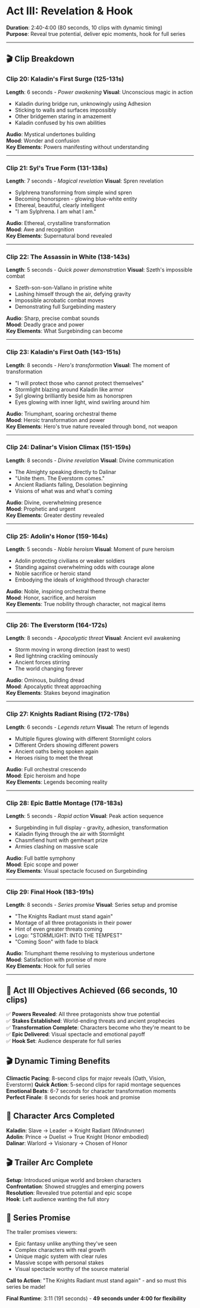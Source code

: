 # Act III: Revelation & Hook
**Duration**: 2:40-4:00 (80 seconds, 10 clips with dynamic timing)  
**Purpose**: Reveal true potential, deliver epic moments, hook for full series

---

## 🎬 Clip Breakdown

### Clip 20: Kaladin's First Surge (125-131s)
**Length**: 6 seconds - *Power awakening*
**Visual**: Unconscious magic in action
- Kaladin during bridge run, unknowingly using Adhesion
- Sticking to walls and surfaces impossibly
- Other bridgemen staring in amazement
- Kaladin confused by his own abilities

**Audio**: Mystical undertones building  
**Mood**: Wonder and confusion  
**Key Elements**: Powers manifesting without understanding

---

### Clip 21: Syl's True Form (131-138s)
**Length**: 7 seconds - *Magical revelation*
**Visual**: Spren revelation
- Sylphrena transforming from simple wind spren
- Becoming honorspren - glowing blue-white entity
- Ethereal, beautiful, clearly intelligent
- "I am Sylphrena. I am what I am."

**Audio**: Ethereal, crystalline transformation  
**Mood**: Awe and recognition  
**Key Elements**: Supernatural bond revealed

---

### Clip 22: The Assassin in White (138-143s)
**Length**: 5 seconds - *Quick power demonstration*
**Visual**: Szeth's impossible combat
- Szeth-son-son-Vallano in pristine white
- Lashing himself through the air, defying gravity
- Impossible acrobatic combat moves
- Demonstrating full Surgebinding mastery

**Audio**: Sharp, precise combat sounds  
**Mood**: Deadly grace and power  
**Key Elements**: What Surgebinding can become

---

### Clip 23: Kaladin's First Oath (143-151s)
**Length**: 8 seconds - *Hero's transformation*
**Visual**: The moment of transformation
- "I will protect those who cannot protect themselves"
- Stormlight blazing around Kaladin like armor
- Syl glowing brilliantly beside him as honorspren
- Eyes glowing with inner light, wind swirling around him

**Audio**: Triumphant, soaring orchestral theme  
**Mood**: Heroic transformation and power  
**Key Elements**: Hero's true nature revealed through bond, not weapon

---

### Clip 24: Dalinar's Vision Climax (151-159s)
**Length**: 8 seconds - *Divine revelation*
**Visual**: Divine communication
- The Almighty speaking directly to Dalinar
- "Unite them. The Everstorm comes."
- Ancient Radiants falling, Desolation beginning
- Visions of what was and what's coming

**Audio**: Divine, overwhelming presence  
**Mood**: Prophetic and urgent  
**Key Elements**: Greater destiny revealed

---

### Clip 25: Adolin's Honor (159-164s)
**Length**: 5 seconds - *Noble heroism*
**Visual**: Moment of pure heroism
- Adolin protecting civilians or weaker soldiers
- Standing against overwhelming odds with courage alone
- Noble sacrifice or heroic stand
- Embodying the ideals of knighthood through character

**Audio**: Noble, inspiring orchestral theme  
**Mood**: Honor, sacrifice, and heroism  
**Key Elements**: True nobility through character, not magical items

---

### Clip 26: The Everstorm (164-172s)
**Length**: 8 seconds - *Apocalyptic threat*
**Visual**: Ancient evil awakening
- Storm moving in wrong direction (east to west)
- Red lightning crackling ominously
- Ancient forces stirring
- The world changing forever

**Audio**: Ominous, building dread  
**Mood**: Apocalyptic threat approaching  
**Key Elements**: Stakes beyond imagination

---

### Clip 27: Knights Radiant Rising (172-178s)
**Length**: 6 seconds - *Legends return*
**Visual**: The return of legends
- Multiple figures glowing with different Stormlight colors
- Different Orders showing different powers
- Ancient oaths being spoken again
- Heroes rising to meet the threat

**Audio**: Full orchestral crescendo  
**Mood**: Epic heroism and hope  
**Key Elements**: Legends becoming reality

---

### Clip 28: Epic Battle Montage (178-183s)
**Length**: 5 seconds - *Rapid action*
**Visual**: Peak action sequence
- Surgebinding in full display - gravity, adhesion, transformation
- Kaladin flying through the air with Stormlight
- Chasmfiend hunt with gemheart prize
- Armies clashing on massive scale

**Audio**: Full battle symphony  
**Mood**: Epic scope and power  
**Key Elements**: Visual spectacle focused on Surgebinding

---

### Clip 29: Final Hook (183-191s)
**Length**: 8 seconds - *Series promise*
**Visual**: Series setup and promise
- "The Knights Radiant must stand again"
- Montage of all three protagonists in their power
- Hint of even greater threats coming
- Logo: "STORMLIGHT: INTO THE TEMPEST"
- "Coming Soon" with fade to black

**Audio**: Triumphant theme resolving to mysterious undertone  
**Mood**: Satisfaction with promise of more  
**Key Elements**: Hook for full series

---

## 🎯 Act III Objectives Achieved (66 seconds, 10 clips)

✅ **Powers Revealed**: All three protagonists show true potential  
✅ **Stakes Established**: World-ending threats and ancient prophecies  
✅ **Transformation Complete**: Characters become who they're meant to be  
✅ **Epic Delivered**: Visual spectacle and emotional payoff  
✅ **Hook Set**: Audience desperate for full series

## 🎬 Dynamic Timing Benefits

**Climactic Pacing**: 8-second clips for major reveals (Oath, Vision, Everstorm)
**Quick Action**: 5-second clips for rapid montage sequences
**Emotional Beats**: 6-7 seconds for character transformation moments
**Perfect Finale**: 8 seconds for series hook and promise

## 🔗 Character Arcs Completed

**Kaladin**: Slave → Leader → Knight Radiant (Windrunner)  
**Adolin**: Prince → Duelist → True Knight (Honor embodied)  
**Dalinar**: Warlord → Visionary → Chosen of Honor

## 🎬 Trailer Arc Complete

**Setup**: Introduced unique world and broken characters  
**Confrontation**: Showed struggles and emerging powers  
**Resolution**: Revealed true potential and epic scope  
**Hook**: Left audience wanting the full story

## 🚀 Series Promise

The trailer promises viewers:
- Epic fantasy unlike anything they've seen
- Complex characters with real growth
- Unique magic system with clear rules
- Massive scope with personal stakes
- Visual spectacle worthy of the source material

**Call to Action**: "The Knights Radiant must stand again" - and so must this series be made!

**Final Runtime**: 3:11 (191 seconds) - **49 seconds under 4:00 for flexibility**
